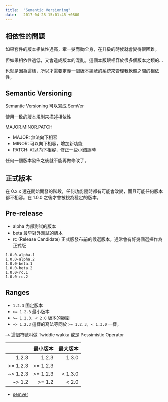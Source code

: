 ```yaml
---
title:  "Semantic Versioning"
date:   2017-04-28 15:01:45 +0800
---
```


## 相依性的問題

如果套件的版本相依性過高，牽一髮而動全身，在升級的時候就會變得很困難。

但如果相依性過低，又會造成版本的混亂，這個本版跟相容於很多個版本之類的...

也就是因為這樣，所以才需要定義一個版本編號的系統來管理我軟體之間的相依性，

## Semantic Versioning

Semantic Versioning 可以寫成 SemVer

使用一致的版本規則來描述相依性

MAJOR.MINOR.PATCH

- MAJOR: 無法向下相容
- MINOR: 可以向下相容，增加新功能
- PATCH: 可以向下相容，修正一些小錯誤時

任何一個版本發佈之後就不能再做修改了，

<!--excerpt-->

## 正式版本

在 0.x.x 還在開始開發的階段，任何功能隨時都有可能會改變，而且可能任何版本都不相容。在 1.0.0 之後才會被視為穩定的版本。

## Pre-release

- alpha 內部測試的版本
- beta 最早對外測試的版本
- rc (Release Candidate) 正式版發布前的候選版本，通常會有好幾個選擇作為正式版

```
1.0.0-alpha.1
1.0.0-alpha.2
1.0.0-beta.1
1.0.0-beta.2
1.0.0-rc.1
1.0.0-rc.2
```

## Ranges

- `1.2.3` 固定版本
- `>= 1.2.3` 最小版本
- `>= 1.2.3, < 2.0` 版本的範圍
- `~> 1.2.3` 這樣的寫法等同於 `>= 1.2.3, < 1.3.0` 一樣。

`~>` 這個符號叫做 Twiddle wakka 或是 Pessimistic Operator

|          | 最小版本  | 最大版本 |
| --------:| --------:| -------:|
|    1.2.3 |    1.2.3 |   1.3.0 |
| >= 1.2.3 | >= 1.2.3 |         |
| ~> 1.2.3 | >= 1.2.3 | < 1.3.0 |
| ~> 1.2   | >= 1.2   | < 2.0   |




- [semver](http://semver.org/)
